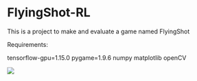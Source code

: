 # FlyingShot-RL
This is a project to make and evaluate a game named FlyingShot


Requirements:
  
  tensorflow-gpu=1.15.0
  pygame=1.9.6
  numpy
  matplotlib
  openCV
  
  <div>
    <img src="https://user-images.githubusercontent.com/33660224/78471816-ffcdb280-776e-11ea-9a70-cb372f24b4fc.png"/>
  </div>
  
  
